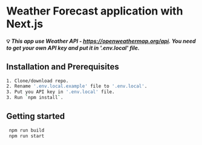 # Weather Forecast application with Next.js


#### :bulb: *This app use Weather API  - https://openweathermap.org/api. You need to get your own API key and put it in '.env.local' file.*


## Installation and Prerequisites
```bash
1. Clone/download repo.
2. Rename '.env.local.example' file to '.env.local'.
3. Put you API key in '.env.local' file.
3. Run `npm install`.
```

## Getting started
```bash
 npm run build
 npm run start
```
